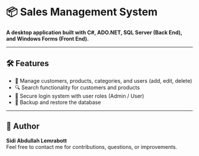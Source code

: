 # 📦 Sales Management System

**A desktop application built with C#, ADO.NET, SQL Server (Back End), and Windows Forms (Front End).**

---

## 🛠️ Features

- 👥 Manage customers, products, categories, and users (add, edit, delete)  
- 🔍 Search functionality for customers and products  
- 🔐 Secure login system with user roles (Admin / User)  
- 💾 Backup and restore the database  

---

## 👤 Author

**Sidi Abdullah Lemrabott**  
Feel free to contact me for contributions, questions, or improvements.
